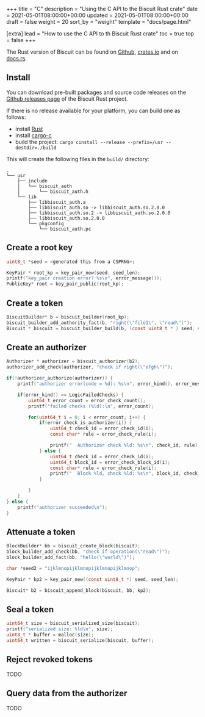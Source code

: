 +++
title = "C"
description = "Using the C API to the Biscuit Rust crate"
date = 2021-05-01T08:00:00+00:00
updated = 2021-05-01T08:00:00+00:00
draft = false
weight = 20
sort_by = "weight"
template = "docs/page.html"

[extra]
lead = "How to use the C API to th Biscuit Rust crate"
toc = true
top = false
+++

The Rust version of Biscuit can be found on [Github](https://github.com/biscuit-auth/biscuit-rust),
[crates.io](https://crates.io/crates/biscuit-auth) and on [docs.rs](https://docs.rs/biscuit-auth).

## Install

You can download pre-built packages and source code releases on the [Github releases page](https://github.com/biscuit-auth/biscuit-rust/releases) of the Biscuit Rust project.

If there is no release available for your platform, you can build one as follows:
- install [Rust](https://rustup.rs/)
- install [cargo-c](https://crates.io/crates/cargo-c)
- build the project: `cargo cinstall --release --prefix=/usr --destdir=./build`

This will create the following files in the `build/` directory:

```
.
└── usr
    ├── include
    │   └── biscuit_auth
    │       └── biscuit_auth.h
    └── lib
        ├── libbiscuit_auth.a
        ├── libbiscuit_auth.so -> libbiscuit_auth.so.2.0.0
        ├── libbiscuit_auth.so.2 -> libbiscuit_auth.so.2.0.0
        ├── libbiscuit_auth.so.2.0.0
        └── pkgconfig
            └── biscuit_auth.pc
```

## Create a root key

```C
uint8_t *seed = <generated this from a CSPRNG>;

KeyPair * root_kp = key_pair_new(seed, seed_len);
printf("key_pair creation error? %s\n", error_message());
PublicKey* root = key_pair_public(root_kp);
```

## Create a token

```C
BiscuitBuilder* b = biscuit_builder(root_kp);
biscuit_builder_add_authority_fact(b, "right(\"file1\", \"read\")");
Biscuit * biscuit = biscuit_builder_build(b, (const uint8_t * ) seed, seed_len);
```

## Create an authorizer

```C
Authorizer * authorizer = biscuit_authorizer(b2);
authorizer_add_check(authorizer, "check if right(\"efgh\")");

if(!authorizer_authorize(authorizer)) {
    printf("authorizer error(code = %d): %s\n", error_kind(), error_message());

    if(error_kind() == LogicFailedChecks) {
        uint64_t error_count = error_check_count();
        printf("failed checks (%ld):\n", error_count);

        for(uint64_t i = 0; i < error_count; i++) {
            if(error_check_is_authorizer(i)) {
                uint64_t check_id = error_check_id(i);
                const char* rule = error_check_rule(i);

                printf("  Authorizer check %ld: %s\n", check_id, rule);
            } else {
                uint64_t check_id = error_check_id(i);
                uint64_t block_id = error_check_block_id(i);
                const char* rule = error_check_rule(i);
                printf("  Block %ld, check %ld: %s\n", block_id, check_id, rule);
            }

        }
    }
} else {
    printf("authorizer succeeded\n");
}
```

## Attenuate a token

```C
BlockBuilder* bb = biscuit_create_block(biscuit);
block_builder_add_check(bb, "check if operation(\"read\")");
block_builder_add_fact(bb, "hello(\"world\")");

char *seed2 = "ijklmnopijklmnopijklmnopijklmnop";

KeyPair * kp2 = key_pair_new((const uint8_t *) seed, seed_len);

Biscuit* b2 = biscuit_append_block(biscuit, bb, kp2);
```

## Seal a token

```C
uint64_t size = biscuit_serialized_size(biscuit);
printf("serialized size: %ld\n", size);
uint8_t * buffer = malloc(size);
uint64_t written = biscuit_serialize(biscuit, buffer);
```

## Reject revoked tokens

TODO

## Query data from the authorizer

TODO